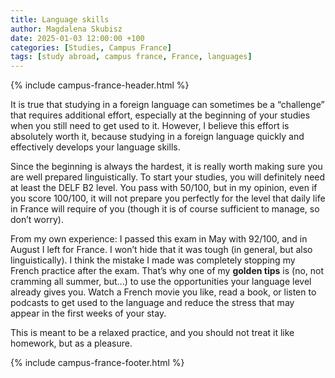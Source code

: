 ```yaml
---
title: Language skills
author: Magdalena Skubisz
date: 2025-01-03 12:00:00 +100
categories: [Studies, Campus France]
tags: [study abroad, campus france, France, languages]
---
```

{% include campus-france-header.html %}

It is true that studying in a foreign language can sometimes be a “challenge” that requires additional effort, especially at the beginning of your studies when you still need to get used to it. However, I believe this effort is absolutely worth it, because studying in a foreign language quickly and effectively develops your language skills.

Since the beginning is always the hardest, it is really worth making sure you are well prepared linguistically. To start your studies, you will definitely need at least the DELF B2 level. You pass with 50/100, but in my opinion, even if you score 100/100, it will not prepare you perfectly for the level that daily life in France will require of you (though it is of course sufficient to manage, so don’t worry).

From my own experience: I passed this exam in May with 92/100, and in August I left for France. I won’t hide that it was tough (in general, but also linguistically). I think the mistake I made was completely stopping my French practice after the exam. That’s why one of my **golden tips** is (no, not cramming all summer, but...) to use the opportunities your language level already gives you. Watch a French movie you like, read a book, or listen to podcasts to get used to the language and reduce the stress that may appear in the first weeks of your stay.  

This is meant to be a relaxed practice, and you should not treat it like homework, but as a pleasure. 

{% include campus-france-footer.html %}